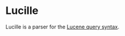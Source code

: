 # Lucille

Lucille is a parser for the [Lucene query syntax][lucene-query].

[lucene-query]: https://lucene.apache.org/core/9_4_1/queryparser/org/apache/lucene/queryparser/flexible/standard/StandardQueryParser.html
